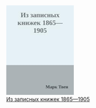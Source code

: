 ![](Из%20записных%20книжек%201865—1905.jpg)  
[Из записных книжек 1865—1905](Из%20записных%20книжек%201865—1905)

